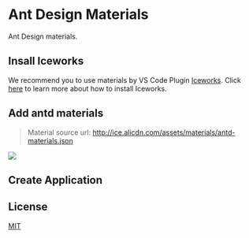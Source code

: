 # Ant Design Materials

Ant Design materials.

## Insall Iceworks

We recommend you to use materials by VS Code Plugin [Iceworks](https://marketplace.visualstudio.com/items?itemName=iceworks-team.iceworks). Click [here](https://ice.work/docs/iceworks/quick-start) to learn more about how to install Iceworks.

## Add antd materials

> Material source url: http://ice.alicdn.com/assets/materials/antd-materials.json

![](https://img.alicdn.com/tfs/TB1S5Yol6MZ7e4jSZFOXXX7epXa-2051-971.png)

## Create Application


## License

[MIT](LICENSE)